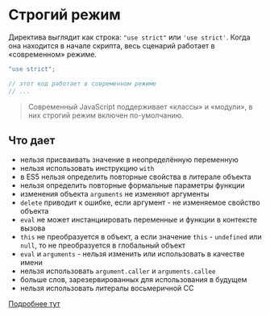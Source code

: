 # Строгий режим

Директива выглядит как строка: `"use strict"` или `'use strict'`. 
Когда она находится в начале скрипта, весь сценарий работает в «современном» режиме.

```js
"use strict";

// этот код работает в современном режиме
// ...
```

> Современный JavaScript поддерживает «классы» и «модули», в них строгий
> режим включен по-умолчанию.

## Что дает

- нельзя присваивать значение в неопределённую переменную
- нельзя использовать инструкцию `with`
- в ES5 нельзя определить повторные свойства в литерале объекта
- нельзя определить повторные формальные параметры функции
- изменения объекта `arguments` не изменяют аргументы
- `delete` приводит к ошибке, если аргумент - не изменяемое свойство объекта
- `eval` не может инстанциировать переменные и функции в контексте вызова
- `this` не преобразуется в объект, а если значение `this` - `undefined` или `null`, 
  то не преобразуется в глобальный объект
- `eval` и `arguments` - нельзя изменить или использовать в качестве имени
- нельзя использовать `argument.caller` и `arguments.callee`
- больше слов, зарезервированных для использования в будущем
- нельзя использовать литералы восьмеричной СС

[Подробнее тут](https://ru.stackoverflow.com/questions/435546/%D0%A7%D1%82%D0%BE-%D0%B7%D0%BD%D0%B0%D1%87%D0%B8%D1%82-use-strict)
